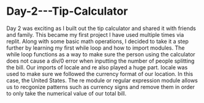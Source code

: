 # Day-2---Tip-Calculator
Day 2 was exciting as I built out the tip calculator and shared it with friends and family. This became my first project I have used multiple times via replit.
Along with some basic math operations, I decided to take it a step further by learning my first while loop and how to import modules.
The while loop functions as a way to make sure the person using the calculator does not cause a div/0 error when inputting the number of people splitting the bill.
Our imports of locale and re also played a huge part. locale was used to make sure we followed the currency format of our location. In this case, the United States. The re module or regular expression module allows us to recgonize patterns such as currency signs and remove them in order to only take the numerical value of our total bill.
